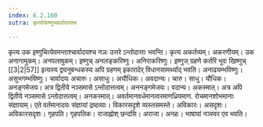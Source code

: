 ```yaml
---
index: 6.2.160
sutra: कृत्योकेष्णुच्चार्वादयश्च

---
```

कृत्य उक इष्णुचित्येवमन्ताश्चार्वादयश्च नञः उत्तरे ऽन्तोदात्ताः भवन्ति। कृत्य अकर्तव्यम्। अकरणीयम्। उक अनागामुकम्। अनपलाषुकम्। इष्णुच् अनलङ्करिष्णुः। अनिराकरिष्णुः। इष्णुज् ग्रहणे कर्तरि भुवः खिष्णुच् [[3|2|57]] इत्यस्य द्व्यनुबन्धकस्य अपि ग्रहणम् इकारादेर् विधानसामर्थ्याद् भवति। अनाढ्यम्भविष्णुः। असुभगम्भविष्णुः। चार्वादयः अचारुः। असाधुः। अयौधिकः। अवदान्यः। चारु। साधु। यौधिक। अनङ्गमेजय। अत्र द्वितीये नञ्समासे ऽन्तोदात्तत्वम्। अननङ्गमेजयः। वदान्य। अकस्मात्। अत्र अपि द्वितीये नञ्समासे ऽन्तोदात्तत्वम्। अनकस्मात्। अवर्तमानवर्धमानत्वरमाणध्रियमाण. रोचमानशोभमानाः संज्ञायाम्। एते वर्तमानादयः संज्ञायां द्रष्दव्याः। विकारसदृशे व्यस्तसमस्ते। अविकारः। असदृशः। अविकारसदृशः। गृहपति। गृहपतिक। राजाह्नोश् छन्दसि। अराजा। अनहः। भाषायां नञ्स्वर एव भवति।